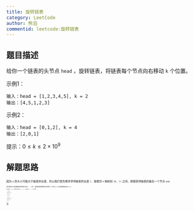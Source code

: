 ```yaml
---
title: 旋转链表
category: LeetCode
author: 熊滔
commentid: leetcode:旋转链表
---
```


## 题目描述

给你一个链表的头节点 `head` ，旋转链表，将链表每个节点向右移动 `k` 个位置。

示例1：

```
输入：head = [1,2,3,4,5], k = 2
输出：[4,5,1,2,3]
```

示例2：

```
输入：head = [0,1,2], k = 4
输出：[2,0,1]
```

提示：$0 \leq k \leq 2 \times 10^9$

## 解题思路

<ImageView src="https://cdn.jsdelivr.net/gh/LastKnightCoder/ImgHosting2/20210503103916.png" alt="1" style="zoom:50%;" />

因为 `k` 的大小可能大于链表的长度，所以我们首先需求求得链表的长度 `l`，接着将 `k` 映射到 `[0, l)` 之间，顺便获得链表的最后一个节点 `end`

<ImageView src="https://cdn.jsdelivr.net/gh/LastKnightCoder/ImgHosting2/20210503104550.png" alt="2" style="zoom: 50%;" />

这时我们可以知道旋转后的根节点在 `l - k` 处， 遍历链表获得根节点的前一个节点 `pre` 以及返回的根节点 `root`

<ImageView src="https://cdn.jsdelivr.net/gh/LastKnightCoder/ImgHosting2/20210503104742.png" alt="3" style="zoom:50%;" />

接下来断开 `pre` 与 `root` 之间的连接，即设置 `pre.next = null`，并且设置 `end.next = head` 建立连接

<ImageView src="https://cdn.jsdelivr.net/gh/LastKnightCoder/ImgHosting2/20210503105654.png" alt="4" style="zoom:50%;" />

```java
public ListNode rotateRight(ListNode head, int k) {
    if (head == null || k == 0) {
        return head;
    }

    // 统计链表长度，以及找到最后一个节点
    ListNode cur = head;
    int l = 1;
    while (cur.next != null) {
        l++;
        cur = cur.next;
    }
    ListNode end = cur;

    k = k % l + 1;
    if (k == 0) {
        return head;
    }

    // 找到返回的根节点的前一个节点
    cur = head;
    for (int i = 1; i < l - k; i++) {
        cur = cur.next;
    }
    ListNode root = cur.next;

    cur.next = null;
    end.next = head;

    return root;
}
```

## 参考链接

- [旋转链表](https://leetcode-cn.com/problems/rotate-list/)



